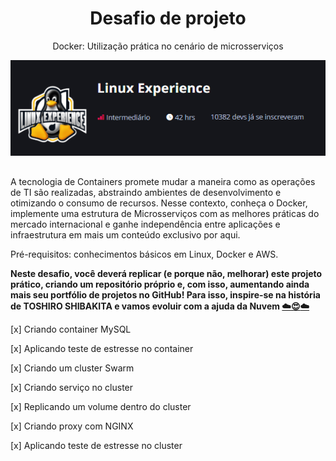 <div align="center">

<h1>Desafio de projeto</h1>

Docker: Utilização prática no cenário de microsserviços



![Image bootcamp](img/linux.png)

</div>

##

A tecnologia de Containers promete mudar a maneira como as operações de TI são realizadas, abstraindo ambientes de desenvolvimento e otimizando o consumo de recursos. Nesse contexto, conheça o Docker, implemente uma estrutura de Microsserviços com as melhores práticas do mercado internacional e ganhe independência entre aplicações e infraestrutura em mais um conteúdo exclusivo por aqui.

Pré-requisitos: conhecimentos básicos em Linux, Docker e AWS.

**Neste desafio, você deverá replicar (e porque não, melhorar) este projeto prático, criando um repositório próprio e, com isso, aumentando ainda mais seu portfólio de projetos no GitHub! Para isso, inspire-se na história de TOSHIRO SHIBAKITA e vamos evoluir com a ajuda da Nuvem [☁️](https://emojipedia.org/cloud/)[😍](https://emojidictionary.emojifoundation.com/cloud)[☁️](https://emojipedia.org/cloud/)**



[x] Criando container MySQL

[x] Aplicando teste de estresse no container

[x] Criando um cluster Swarm

[x] Criando serviço no cluster

[x] Replicando um volume dentro do cluster

[x] Criando proxy com NGINX

[x] Aplicando teste de estresse no cluster